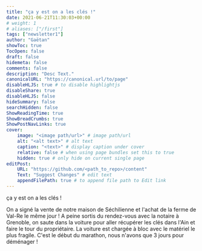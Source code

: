```yaml
---
title: "ça y est on a les clés !"
date: 2021-06-21T11:30:03+00:00
# weight: 1
# aliases: ["/first"]
tags: ["newsletter1"]
author: "Gaëtan"
showToc: true
TocOpen: false
draft: false
hidemeta: false
comments: false
description: "Desc Text."
canonicalURL: "https://canonical.url/to/page"
disableHLJS: true # to disable highlightjs
disableShare: true
disableHLJS: false
hideSummary: false
searchHidden: false
ShowReadingTime: true
ShowBreadCrumbs: true
ShowPostNavLinks: true
cover:
    image: "<image path/url>" # image path/url
    alt: "<alt text>" # alt text
    caption: "<text>" # display caption under cover
    relative: false # when using page bundles set this to true
    hidden: true # only hide on current single page
editPost:
    URL: "https://github.com/<path_to_repo>/content"
    Text: "Suggest Changes" # edit text
    appendFilePath: true # to append file path to Edit link
---
```


ça y est on a les clés !

On a signé la vente de notre maison de Séchilienne et 
l'achat de la ferme de Val-Re le même jour ! 
A peine sortis du rendez-vous avec la notaire à Grenoble, 
on saute dans la voiture pour aller récupérer les clés dans 
l'Ain et faire le tour du propriétaire. 
La voiture est chargée à bloc avec le matériel le plus fragile. 
C'est le début du marathon, nous n'avons que 3 jours pour déménager !